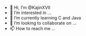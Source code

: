 - 👋 Hi, I’m @KajinXVII
- 👀 I’m interested in ...
- 🌱 I’m currently learning C and Java
- 💞️ I’m looking to collaborate on ...
- 📫 How to reach me ...

<!---
KajinXVII/KajinXVII is a ✨ special ✨ repository because its `README.md` (this file) appears on your GitHub profile.
You can click the Preview link to take a look at your changes.
--->
